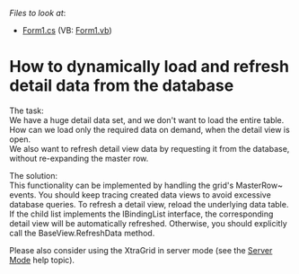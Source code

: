 <!-- default file list -->
*Files to look at*:

* [Form1.cs](./CS/WindowsApplication297/Form1.cs) (VB: [Form1.vb](./VB/WindowsApplication297/Form1.vb))
<!-- default file list end -->
# How to dynamically load and refresh detail data from the database


<p>The task:<br />
We have a huge detail data set, and we don't want to load the entire table. How can we load only the required data on demand, when the detail view is open.<br />
We also want to refresh detail view data by requesting it from the database, without re-expanding the master row.</p><p>The solution:<br />
This functionality can be implemented by handling the grid's MasterRow~ events. You should keep tracing created data views to avoid excessive database queries. To refresh a detail view, reload the underlying data table. If the child list implements the IBindingList interface, the corresponding detail view will be automatically refreshed. Otherwise, you should explicitly call the BaseView.RefreshData method.</p><p>Please also consider using the XtraGrid in server mode (see the <a href="http://documentation.devexpress.com/#WindowsForms/CustomDocument2990">Server Mode</a> help topic).</p>

<br/>


